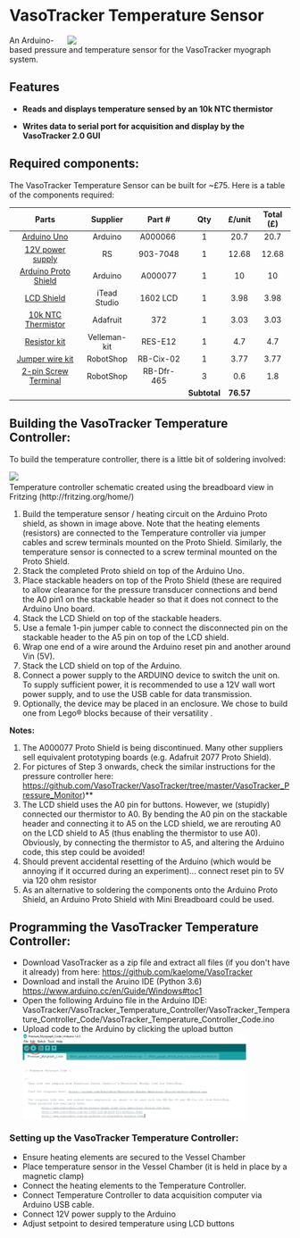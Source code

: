 VasoTracker Temperature Sensor
======
<img src="https://github.com/VasoTracker/VasoTracker-2/blob/main/VasoTracker-2/temperature & pressure monitor/Images/Pressure-Temp Sensor.png" width="400" align="right">

An Arduino-based pressure and temperature sensor for the VasoTracker myograph system.

## Features

* **Reads and displays temperature sensed by an 10k NTC thermistor**

* **Writes data to serial port for acquisition and display by the VasoTracker 2.0 GUI**

## Required components:

The VasoTracker Temperature Sensor can be built for ~£75. Here is a table of the components required:

**Parts**|**Supplier**|**Part #**|**Qty**|**£/unit**|**Total (£)**
:-----:|:-----:|:-----:|:-----:|:-----:|:-----:
[Arduino Uno]()|Arduino|A000066 |1|20.7|20.7
[12V power supply]()|RS|903-7048|1|12.68|12.68
[Arduino Proto Shield]()|Arduino|A000077|1|10|10
[LCD Shield]()|iTead Studio|1602 LCD|1|3.98|3.98
[10k NTC Thermistor]()|Adafruit|372|1|3.03|3.03
[Resistor kit]()|Velleman-kit|RES-E12|1|4.7|4.7
[Jumper wire kit]()|RobotShop|RB-Cix-02|1|3.77|3.77
[2-pin Screw Terminal]()|RobotShop|RB-Dfr-465|3|0.6|1.8
 | | | |**Subtotal**|**76.57**


## Building the VasoTracker Temperature Controller:

To build the temperature controller, there is a little bit of soldering involved:

<img src=https://github.com/VasoTracker/VasoTracker/blob/master/VasoTracker_Temperature_Controller/Images/Arduino%20Temp%20Controller.jpg>
</br>
Temperature controller schematic created using the breadboard view in Fritzing (http://fritzing.org/home/)

1.	Build the temperature sensor / heating circuit on the Arduino Proto shield, as shown in image above. Note that the heating elements (resistors) are connected to the Temperature controller via jumper cables and screw terminals mounted on the Proto Shield. Similarly, the temperature sensor is connected to a screw terminal mounted on the Proto Shield.
2.	Stack the completed Proto shield on top of the Arduino Uno.
3.	Place stackable headers on top of the Proto Shield (these are required to allow clearance for the pressure transducer connections and bend the A0 pin1 on the stackable header so that it does not connect to the Arduino Uno board.
4.	Stack the LCD Shield on top of the stackable headers.
5.	Use a female 1-pin jumper cable to connect the disconnected pin on the stackable header to the A5 pin on top of the LCD shield.
6.	 Wrap one end of a wire around the Arduino reset pin and another around Vin (5V).
7.	 Stack the LCD shield on top of the Arduino.
8.	 Connect a power supply to the ARDUINO device to switch the unit on. To supply sufficient power, it is recommended to use a 12V wall wort power supply, and to use the USB cable for data transmission.
9.	 Optionally, the device may be placed in an enclosure. We chose to build one from Lego® blocks because of their versatility .

**Notes:**
1. The A000077 Proto Shield is being discontinued. Many other suppliers sell equivalent prototyping boards (e.g. Adafruit 2077 Proto Shield).
2. For pictures of Step 3 onwards, check the similar instructions for the pressure controller here: https://github.com/VasoTracker/VasoTracker/tree/master/VasoTracker_Pressure_Monitor)**
2. The LCD shield uses the A0 pin for buttons. However, we (stupidly) connected our thermistor to A0. By bending the A0 pin on the stackable header and connecting it to A5 on the LCD shield, we are rerouting A0 on the LCD shield to A5 (thus enabling the thermistor to use A0). Obviously, by connecting the thermistor to A5, and altering the Arduino code, this step could be avoided!
3. Should prevent accidental resetting of the Arduino (which would be annoying if it occurred during an experiment)... connect reset pin to 5V via 120 ohm resistor
4. As an alternative to soldering the components onto the Arduino Proto Shield, an Arduino Proto Shield with Mini Breadboard could be used.




## Programming the VasoTracker Temperature Controller:

   * Download VasoTracker as a zip file and extract all files (if you don't have it already) from here: https://github.com/kaelome/VasoTracker
   * Download and install the Aruino IDE (Python 3.6) <https://www.arduino.cc/en/Guide/Windows#toc1>
   * Open the following Arduino file in the Arduino IDE: VasoTracker/VasoTracker_Temperature_Controller/VasoTracker_Temperature_Controller_Code/VasoTracker_Temperature_Controller_Code.ino
   *	Upload code to the Arduino by clicking the upload button <img src="https://github.com/kaelome/VasoTracker/blob/master/VasoTracker_Pressure_Monitor/Images/Arduino%20Upload%20Button.png" width="400" align="center">





### Setting up the VasoTracker Temperature Controller:

  * Ensure heating elements are secured to the Vessel Chamber
  * Place temperature sensor in the Vessel Chamber (it is held in place by a magnetic clamp)
  * Connect the heating elements to the Temperature Controller.
  * Connect Temperature Controller to data acquisition computer via Arduino USB cable.
  * Connect 12V power supply to the Arduino
  * Adjust setpoint to desired temperature using LCD buttons
